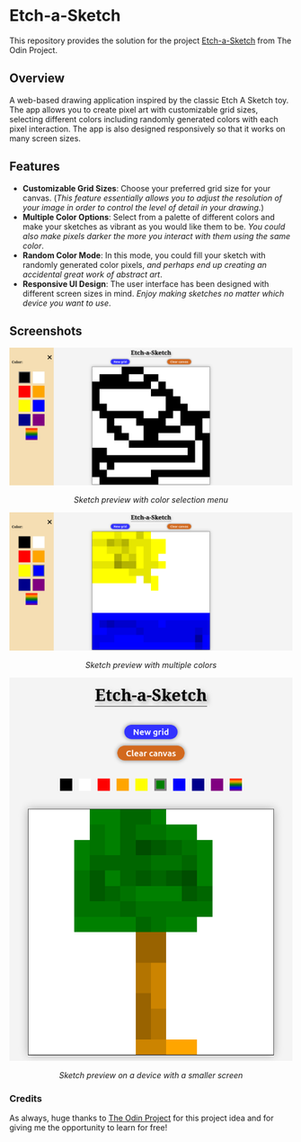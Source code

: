 # Etch-a-Sketch

This repository provides the solution for the project [Etch-a-Sketch](https://www.theodinproject.com/lessons/foundations-etch-a-sketch) from The Odin Project.

## Overview

A web-based drawing application inspired by the classic Etch A Sketch toy. The app allows you to create pixel art with customizable grid sizes, selecting different colors including randomly generated colors with each pixel interaction. The app is also designed responsively so that it works on many screen sizes.

## Features

+ **Customizable Grid Sizes**: Choose your preferred grid size for your canvas. (*This feature essentially allows you to adjust the resolution of your image in order to control the level of detail in your drawing.*)
+ **Multiple Color Options**: Select from a palette of different colors and make your sketches as vibrant as you would like them to be. *You could also make pixels darker the more you interact with them using the same color*.
+ **Random Color Mode**: In this mode, you could fill your sketch with randomly generated color pixels, *and perhaps end up creating an accidental great work of abstract art*.
+ **Responsive UI Design**: The user interface has been designed with different screen sizes in mind. *Enjoy making sketches no matter which device you want to use*.

## Screenshots

![Sketch preview with color menu](preview/preview1.png)
<p align="center"><em>Sketch preview with color selection menu</em></p>

![Sketch preview with multiple colors](preview/preview2.png)
<p align="center"><em>Sketch preview with multiple colors</em></p>

![Sketch preview on a device with a small screen](preview/preview3.png)
<p align="center"><em>Sketch preview on a device with a smaller screen</em></p>

### Credits

As always, huge thanks to [The Odin Project](https://www.theodinproject.com/) for this project idea and for giving me the opportunity to learn for free!

